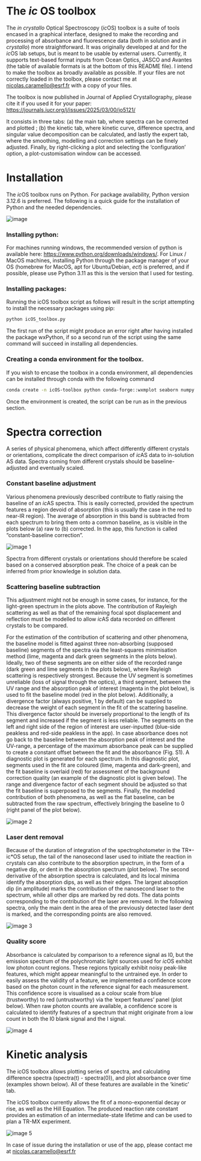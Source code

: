 # The _ic_ OS toolbox

The *in crystallo* Optical Spectroscopy (*ic*OS) toolbox is a suite of tools encased in a graphical interface, designed to make the recording and processing of absorbance and fluorescence data (both in solution and *in crystallo*) more straightforward. It was originally developed at and for the *ic*OS lab setups, but is meant to be usable by external users. Currently, it supports text-based format inputs from Ocean Optics, JASCO and Avantes (the table of available formats is at the bottom of this README file). 
I intend to make the toolbox as broadly available as possible. If your files are not correctly loaded in the toolbox, please contact me at [nicolas.caramello@esrf.fr](mailto:nicolas.caramello@esrf.fr) with a copy of your files. 


The toolbox is now published in Journal of Applied Crystallography, please cite it if you used it for your paper: https://journals.iucr.org/j/issues/2025/03/00/jo5121/




It consists in three tabs: (a) the main tab, where spectra can be corrected and plotted ; (b) the kinetic tab, where kinetic curve, difference spectra, and singular value decomposition can be calculated, and lastly the expert tab, where the smoothing, modelling and correction settings can be finely adjusted. Finally, by right-clicking a plot and selecting the ‘configuration’ option, a plot-customisation window can be accessed. 

# Installation

The *ic*OS toolbox runs on Python. For package availability, Python version 3.12.6 is preferred. The following is a quick guide for the installation of Python and the needed dependencies. 

![image](https://github.com/user-attachments/assets/b2354214-57a7-4188-b724-c72692526e87)


### Installing python:

For machines running windows, the recommended version of python is available here: https://www.python.org/downloads/windows/. For Linux / MacOS machines, installing Python through the package manager of your OS (homebrew for MacOS, apt for Ubuntu/Debian, *ect*) is preferred, and if possible, please use Python 3.11 as this is the version that I used for testing. 

### Installing packages:

Running the icOS toolbox script as follows will result in the script attempting to install the necessary packages using pip: 

```bash
python icOS_toolbox.py
```

The first run of the script might produce an error right after having installed the package wxPython, if so a second run of the script using the same command will succeed in installing all dependencies. 

### Creating a conda environment for the toolbox.

If you wish to encase the toolbox in a conda environment, all dependencies can be installed through conda with the following command

```bash
conda create -n icOS-toolbox python conda-forge::wxmplot seaborn numpy scipy pandas 
```

Once the environment is created, the script can be run as in the previous section. 

# Spectra correction

A series of physical phenomena, which affect differently different crystals or orientations, complicate the direct comparison of *ic*AS data to in-solution AS data. Spectra coming from different crystals should be baseline-adjusted and eventually scaled. 

### Constant baseline adjustment

Various phenomena previously described contribute to flatly raising the baseline of an *ic*AS spectra. This is easily corrected, provided the spectrum features a region devoid of absorption (this is usually the case in the red to near-IR region). The average of absorption in this band is subtracted from each spectrum to bring them onto a common baseline, as is visible in the plots below (a) raw to (b) corrected. In the app, this function is called “constant-baseline correction”. 

![image 1](https://github.com/user-attachments/assets/74a5dd1b-89b5-43b4-a35d-b1c2a85fb234)


Spectra from different crystals or orientations should therefore be scaled based on a conserved absorption peak. The choice of a peak can be inferred from prior knowledge in solution data. 

### Scattering baseline subtraction

This adjustment might not be enough in some cases, for instance, for the light-green spectrum in the plots above. The contribution of Rayleigh scattering as well as that of the remaining focal spot displacement and reflection must be modelled to allow *ic*AS data recorded on different crystals to be compared.   

For the estimation of the contribution of scattering and other phenomena, the baseline model is fitted against three non-absorbing (supposed baseline) segments of the spectra via the least-squares minimisation method (lime, magenta and dark green segments in the plots below). Ideally, two of these segments are on either side of the recorded range (dark green and lime segments in the plots below), where Rayleigh scattering is respectively strongest. Because the UV segment is sometimes unreliable (loss of signal through the optics), a third segment, between the UV range and the absorption peak of interest (magenta in the plot below), is used to fit the baseline model (red in the plot below). Additionally, a divergence factor (always positive, 1 by default) can be supplied to decrease the weight of each segment in the fit of the scattering baseline. This divergence factor should be inversely proportional to the length of its segment and increased if the segment is less reliable. The segments on the left and right side of the region of interest are user-inputted (blue-side peakless and red-side peakless in the app). In case absorbance does not go back to the baseline between the absorption peak of interest and the UV-range, a percentage of the maximum absorbance peak can be supplied to create a constant offset between the fit and the absorbance (Fig. S1). A diagnostic plot is generated for each spectrum. In this diagnostic plot, segments used in the fit are coloured (lime, magenta and dark-green), and the fit baseline is overlaid (red) for assessment of the background correction quality (an example of the diagnostic plot is given below). The range and divergence factor of each segment should be adjusted so that the fit baseline is superposed to the segments. Finally, the modelled contribution of both phenomena, as well as the flat baseline, can be subtracted from the raw spectrum, effectively bringing the baseline to 0 (right panel of the plot below). 

![image 2](https://github.com/user-attachments/assets/1f4a2bd0-8eb6-4eb7-b581-5686ad64ff10)


### Laser dent removal

Because of the duration of integration of the spectrophotometer in the TR*-ic*OS setup, the tail of the nanosecond laser used to initiate the reaction in crystals can also contribute to the absorption spectrum, in the form of a negative dip, or dent in the absorption spectrum (plot below). The second derivative of the absorption spectra is calculated, and its local minima identify the absorption dips, as well as their edges. The largest absoption dip (in amplitude) marks the contribution of the nanosecond laser to the spectrum, while all other dips are marked by red dots. The data points corresponding to the contribution of the laser are removed. In the following spectra, only the main dent in the area of the previously detected laser dent is marked, and the corresponding points are also removed.

![image 3](https://github.com/user-attachments/assets/7f023b2a-3ee8-493c-b5cc-384f4cb80e91)

### Quality score

Absorbance is calculated by comparison to a reference signal as I0, but the emission spectrum of the polychromatic light sources used for *ic*OS exhibit low photon count regions. These regions typically exhibit noisy peak-like features, which might appear meaningful to the untrained eye. In order to easily assess the validity of a feature, we implemented a confidence score based on the photon count in the reference signal for each measurement. This confidence score is visualised as a colour scale from blue (trustworthy) to red (untrustworthy) via the ‘expert features’ panel (plot below). When raw photon counts are available, a confidence score is calculated to identify features of a spectrum that might originate from a low count in both the I0 blank signal and the I signal. 

![image 4](https://github.com/user-attachments/assets/67ee81a6-8761-44ae-8749-a9fa6eeca4b2)

# Kinetic analysis

The icOS toolbox allows plotting series of spectra, and calculating difference spectra (spectra(t) - spectra(0)), and plot absorbance over time (examples shown below). All of these features are available in the ‘kinetic’ tab. 

The icOS toolbox currently allows the fit of a mono-exponential decay or rise, as well as the Hill Equation. The produced reaction rate constant provides an estimation of an intermediate-state lifetime and can be used to plan a TR-MX experiment. 

![image 5](https://github.com/user-attachments/assets/4dabc7e7-7f5a-4824-b0f4-137c008bdad1)


In case of issue during the installation or use of the app, please contact me at nicolas.caramello@esrf.fr
